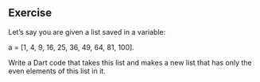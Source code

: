 ## Exercise

Let’s say you are given a list saved in a variable:

a = [1, 4, 9, 16, 25, 36, 49, 64, 81, 100].

Write a Dart code that takes this list and makes a new list that has only the even elements of this list in it.